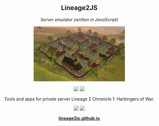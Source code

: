 <h2 align="center">Lineage2JS</h2>

<p align="center">
  <em>Server emulator (written in JavaScript)</em>
</p>

<p align="center">
  <img width="60%" src="https://raw.githubusercontent.com/lineage2js/.github/main/profile/images/main.png" />
</p>

<p align="center">
  <a href="https://lineage2js.github.io/downloads.html"><img src="https://img.shields.io/badge/Downloads-0d6efd" /></a>
  <a href="https://lineage2js.github.io/docs/guide/get-started/"><img src="https://img.shields.io/badge/Get%20started-198754" /></a>
</p>

<p align="center">
  Tools and apps for private server Lineage 2 Chronicle 1: Harbingers of War.
</p>

<p align="center">
  <a href="https://www.youtube.com/@lineage2js"><img src="https://img.shields.io/badge/Youtube-f00?logo=youtube&logoColor=white" /></a>
  <a href="https://t.me/lineage2js"><img src="https://img.shields.io/badge/Telegram-2CA5E0?style=flat-squeare&logo=telegram&logoColor=white" /></a>
</p>

<p align="center">
  <a href="https://lineage2js.github.io/"><strong>lineage2js.github.io</strong></a>
</p>

